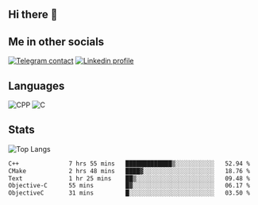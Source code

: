 ## Hi there 👋

## Me in other socials
[![Telegram contact][telegram_badge]][telegram_link]
[![Linkedin profile][linkedin_badge]][linkedin_link]
<!-- [![My CV][CV]][CV_path] -->

## Languages
![CPP](https://img.shields.io/badge/-C++-000?&logo=c%2B%2B)
![C](https://img.shields.io/badge/-C-000?&logo=c)


## Stats
![Top Langs](https://github-readme-stats.vercel.app/api/top-langs/?username=Winlogon-exe&size_weight=0.5&count_weight=0.5&bg_color=000000&title_color=ffffff&text_color=ffffff)

<!--START_SECTION:waka-->

```txt
C++              7 hrs 55 mins   █████████████▒░░░░░░░░░░░   52.94 %
CMake            2 hrs 48 mins   ████▓░░░░░░░░░░░░░░░░░░░░   18.76 %
Text             1 hr 25 mins    ██▒░░░░░░░░░░░░░░░░░░░░░░   09.48 %
Objective-C      55 mins         █▓░░░░░░░░░░░░░░░░░░░░░░░   06.17 %
ObjectiveC       31 mins         █░░░░░░░░░░░░░░░░░░░░░░░░   03.50 %
```

<!--END_SECTION:waka-->

<!-- [CV_path]: path
[CV]: https://img.shields.io/badge/CV-D3182A?style=for-the-badge&logoColor=white -->

[telegram_link]: https://t.me/winlogon_exe
[telegram_badge]: https://img.shields.io/badge/Telegram-000?style=for-the-badge&logo=telegram&logoColor=white

[linkedin_link]: https://www.linkedin.com/in/winlogon/
[linkedin_badge]: https://img.shields.io/badge/LinkedIn-000?style=for-the-badge&logo=linkedin&logoColor=white



